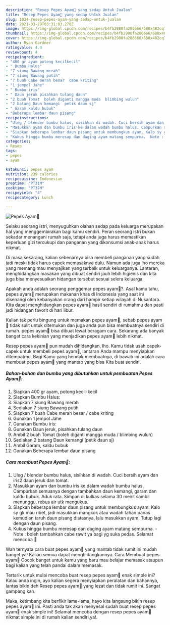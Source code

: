 ```yaml
---
description: "Resep Pepes Ayam🐔 yang sedap Untuk Jualan"
title: "Resep Pepes Ayam🐔 yang sedap Untuk Jualan"
slug: 1034-resep-pepes-ayam-yang-sedap-untuk-jualan
date: 2021-03-29T03:31:03.270Z
image: https://img-global.cpcdn.com/recipes/b4fb2980fa286666/680x482cq70/pepes-ayam🐔-foto-resep-utama.jpg
thumbnail: https://img-global.cpcdn.com/recipes/b4fb2980fa286666/680x482cq70/pepes-ayam🐔-foto-resep-utama.jpg
cover: https://img-global.cpcdn.com/recipes/b4fb2980fa286666/680x482cq70/pepes-ayam🐔-foto-resep-utama.jpg
author: Ryan Gardner
ratingvalue: 4.4
reviewcount: 4
recipeingredient:
- "400 gr ayam potong kecilkecil"
- " Bumbu Halus"
- "7 siung Bawang merah"
- "7 siung Bawang putih"
- "7 buah Cabe merah besar  cabe kriting"
- "1 jempol Jahe"
- " Bumbu iris"
- " Daun jeruk pisahkan tulang daun"
- "2 buah Tomat  boleh diganti mangga muda  blimbing wuluh"
- "2 batang Daun kemangi  petik daun sj"
- " Garam kaldu bubuk"
- "Beberapa lembar daun pisang"
recipeinstructions:
- "Uleg / blender bumbu halus, sisihkan di wadah. Cuci bersih ayam dan iris2 daun jeruk dan tomat."
- "Masukkan ayam dan bumbu iris ke dalam wadah bumbu halus. Campurkan semuanya dengan tambahkan daun kemangi, garam dan kaldu bubuk. Aduk rata. Simpan di kulkas selama 30 menit sambil menunggu, rebus air utk mengukus."
- "Siapkan beberapa lembar daun pisang untuk membungkus ayam. Kalo sy gk mau ribet, jadi masukkan mangkok atau wadah tahan panas kemudian taruh daun pisang diatasnya, lalu masukkan ayam. Tutup lagi dengan daun pisang."
- "Kukus hingga bumbu meresap dan daging ayam matang sempurna.  Note : boleh tambahkan cabe rawit ya bagi yg suka pedas. Selamat mencoba 🥰"
categories:
- Resep
tags:
- pepes
- ayam

katakunci: pepes ayam 
nutrition: 239 calories
recipecuisine: Indonesian
preptime: "PT31M"
cooktime: "PT37M"
recipeyield: "4"
recipecategory: Lunch

---
```



![Pepes Ayam🐔](https://img-global.cpcdn.com/recipes/b4fb2980fa286666/680x482cq70/pepes-ayam🐔-foto-resep-utama.jpg)

Selaku seorang istri, menyuguhkan olahan sedap pada keluarga merupakan hal yang menggembirakan bagi kamu sendiri. Peran seorang istri bukan sekadar menangani rumah saja, tetapi anda juga harus memastikan keperluan gizi tercukupi dan panganan yang dikonsumsi anak-anak harus nikmat.

Di masa  sekarang, kalian sebenarnya bisa membeli panganan yang sudah jadi meski tidak harus capek memasaknya dulu. Namun ada juga lho mereka yang memang mau menyajikan yang terbaik untuk keluarganya. Lantaran, menghidangkan masakan yang dibuat sendiri jauh lebih higienis dan kita juga bisa menyesuaikan hidangan tersebut sesuai selera keluarga. 



Apakah anda adalah seorang penggemar pepes ayam🐔?. Asal kamu tahu, pepes ayam🐔 merupakan makanan khas di Indonesia yang saat ini disenangi oleh kebanyakan orang dari hampir setiap wilayah di Nusantara. Kita dapat menghidangkan pepes ayam🐔 hasil sendiri di rumahmu dan pasti jadi hidangan favorit di hari libur.

Kalian tak perlu bingung untuk memakan pepes ayam🐔, sebab pepes ayam🐔 tidak sulit untuk ditemukan dan juga anda pun bisa membuatnya sendiri di rumah. pepes ayam🐔 bisa dibuat lewat beragam cara. Sekarang ada banyak banget cara kekinian yang menjadikan pepes ayam🐔 lebih nikmat.

Resep pepes ayam🐔 pun mudah dihidangkan, lho. Kamu tidak usah capek-capek untuk membeli pepes ayam🐔, lantaran Anda mampu menyiapkan ditempatmu. Bagi Kamu yang hendak membuatnya, di bawah ini adalah cara membuat pepes ayam🐔 yang mantab yang bisa Kita buat sendiri.

<!--inarticleads1-->

##### Bahan-bahan dan bumbu yang dibutuhkan untuk pembuatan Pepes Ayam🐔:

1. Siapkan 400 gr ayam, potong kecil-kecil
1. Siapkan  Bumbu Halus:
1. Siapkan 7 siung Bawang merah
1. Sediakan 7 siung Bawang putih
1. Siapkan 7 buah Cabe merah besar / cabe kriting
1. Gunakan 1 jempol Jahe
1. Gunakan  Bumbu iris:
1. Gunakan  Daun jeruk, pisahkan tulang daun
1. Ambil 2 buah Tomat  (boleh diganti mangga muda / blimbing wuluh)
1. Sediakan 2 batang Daun kemangi  (petik daun sj)
1. Ambil  Garam, kaldu bubuk
1. Gunakan Beberapa lembar daun pisang




<!--inarticleads2-->

##### Cara membuat Pepes Ayam🐔:

1. Uleg / blender bumbu halus, sisihkan di wadah. Cuci bersih ayam dan iris2 daun jeruk dan tomat.
1. Masukkan ayam dan bumbu iris ke dalam wadah bumbu halus. Campurkan semuanya dengan tambahkan daun kemangi, garam dan kaldu bubuk. Aduk rata. Simpan di kulkas selama 30 menit sambil menunggu, rebus air utk mengukus.
1. Siapkan beberapa lembar daun pisang untuk membungkus ayam. Kalo sy gk mau ribet, jadi masukkan mangkok atau wadah tahan panas kemudian taruh daun pisang diatasnya, lalu masukkan ayam. Tutup lagi dengan daun pisang.
1. Kukus hingga bumbu meresap dan daging ayam matang sempurna.  - Note : boleh tambahkan cabe rawit ya bagi yg suka pedas. Selamat mencoba 🥰




Wah ternyata cara buat pepes ayam🐔 yang mantab tidak rumit ini mudah banget ya! Kalian semua dapat menghidangkannya. Cara Membuat pepes ayam🐔 Cocok banget untuk kamu yang baru mau belajar memasak ataupun bagi kalian yang telah pandai dalam memasak.

Tertarik untuk mulai mencoba buat resep pepes ayam🐔 enak simple ini? Kalau anda ingin, ayo kalian segera menyiapkan peralatan dan bahannya, lantas bikin deh Resep pepes ayam🐔 yang lezat dan tidak rumit ini. Sangat gampang kan. 

Maka, ketimbang kita berfikir lama-lama, hayo kita langsung bikin resep pepes ayam🐔 ini. Pasti anda tak akan menyesal sudah buat resep pepes ayam🐔 enak simple ini! Selamat mencoba dengan resep pepes ayam🐔 nikmat simple ini di rumah kalian sendiri,ya!.

